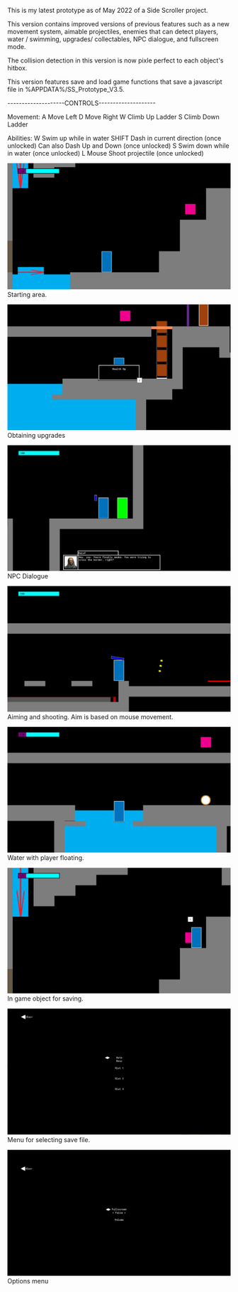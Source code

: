 

This is my latest prototype as of May 2022 of a Side Scroller project.

This version contains improved versions of previous features such as a new movement system, aimable projectiles, 
enemies that can detect players, water / swimming, upgrades/ collectables, NPC dialogue, and fullscreen mode.

The collision detection in this version is now pixle perfect to each object's hitbox.

This version features save and load game functions that save a javascript file in %APPDATA%/SS_Prototype_V3.5.



--------------------CONTROLS--------------------

Movement:
A	Move Left
D	Move Right
W	Climb Up Ladder
S	Climb Down Ladder


Abilities:
W 	Swim up while in water
SHIFT	Dash in current direction (once unlocked)
	Can also Dash Up and Down (once unlocked)
S 	Swim down while in water  (once unlocked)
L Mouse Shoot projectile  (once unlocked)


![Image1](https://github.com/etnishi/Portfolio/blob/main/Side%20Scroller%20Prototype%202022/2022-05-15%2017_16_01-Created%20with%20GameMaker%20Studio%202.png?raw=true)
Starting area.

![Image2](https://github.com/etnishi/Portfolio/blob/main/Side%20Scroller%20Prototype%202022/2022-05-15%2017_16_22-Created%20with%20GameMaker%20Studio%202.png?raw=true)
Obtaining upgrades

![Image3](https://github.com/etnishi/Portfolio/blob/main/Side%20Scroller%20Prototype%202022/2022-05-15%2017_17_38-Created%20with%20GameMaker%20Studio%202.png?raw=true)
NPC Dialogue

![Image4](https://github.com/etnishi/Portfolio/blob/main/Side%20Scroller%20Prototype%202022/2022-05-15%2017_18_13-Created%20with%20GameMaker%20Studio%202.png?raw=true)
Aiming and shooting. Aim is based on mouse movement.

![Water](https://github.com/etnishi/Portfolio/blob/main/Side%20Scroller%20Prototype%202022/2022-05-22%2013_00_12-Created%20with%20GameMaker%20Studio%202.png?raw=true)
Water with player floating.

![In game save object](https://github.com/etnishi/Portfolio/blob/main/Side%20Scroller%20Prototype%202022/2022-05-22%2012_57_57-Created%20with%20GameMaker%20Studio%202.png?raw=true)
In game object for saving.

![Load menu](https://github.com/etnishi/Portfolio/blob/main/Side%20Scroller%20Prototype%202022/2022-05-22%2012_59_49-Created%20with%20GameMaker%20Studio%202.png?raw=true)
Menu for selecting save file.

![Fullscreen option in main menu](https://github.com/etnishi/Portfolio/blob/main/Side%20Scroller%20Prototype%202022/2022-05-22%2012_59_28-Created%20with%20GameMaker%20Studio%202.png?raw=true)
Options menu
